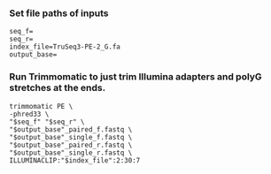 ### Set file paths of inputs
```
seq_f=
seq_r=
index_file=TruSeq3-PE-2_G.fa
output_base=
```

### Run Trimmomatic to just trim Illumina adapters and polyG stretches at the ends.
```
trimmomatic PE \
-phred33 \
"$seq_f" "$seq_r" \
"$output_base"_paired_f.fastq \
"$output_base"_single_f.fastq \
"$output_base"_paired_r.fastq \
"$output_base"_single_r.fastq \
ILLUMINACLIP:"$index_file":2:30:7
```
